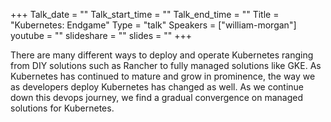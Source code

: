 +++
Talk_date = ""
Talk_start_time = ""
Talk_end_time = ""
Title = "Kubernetes: Endgame"
Type = "talk"
Speakers = ["william-morgan"]
youtube = ""
slideshare = ""
slides = ""
+++

There are many different ways to deploy and operate Kubernetes ranging from DIY solutions such as Rancher to fully managed solutions like GKE. As Kubernetes has continued to mature and grow in prominence, the way we as developers deploy Kubernetes has changed as well. As we continue down this devops journey, we find a gradual convergence on managed solutions for Kubernetes.